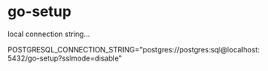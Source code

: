 # go-setup
local connection string... 

POSTGRESQL_CONNECTION_STRING="postgres://postgres:sql@localhost:5432/go-setup?sslmode=disable"

